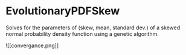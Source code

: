 # EvolutionaryPDFSkew

Solves for the parameters of (skew, mean, standard dev.) of a skewed normal probability density function using a genetic algorithm.

![[convergance.png]]